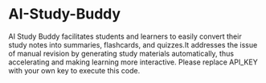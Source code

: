 # AI-Study-Buddy
AI Study Buddy facilitates students and learners to easily convert their study notes into summaries, flashcards, and quizzes.It addresses the issue of manual revision by generating study materials automatically, thus accelerating and making learning more interactive. Please replace API_KEY with your own key to execute this code.

